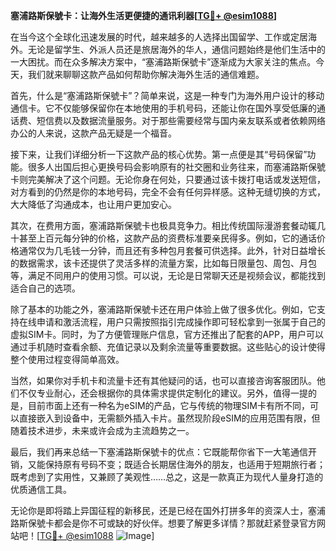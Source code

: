 **塞浦路斯保號卡：让海外生活更便捷的通讯利器[[TG💪+ @esim1088](https://t.me/s/esim1088)]**

在当今这个全球化迅速发展的时代，越来越多的人选择出国留学、工作或定居海外。无论是留学生、外派人员还是旅居海外的华人，通信问题始终是他们生活中的一大困扰。而在众多解决方案中，“塞浦路斯保號卡”逐渐成为大家关注的焦点。今天，我们就来聊聊这款产品如何帮助你解决海外生活的通信难题。

首先，什么是“塞浦路斯保號卡”？简单来说，这是一种专门为海外用户设计的移动通信卡。它不仅能够保留你在本地使用的手机号码，还能让你在国外享受低廉的通话费、短信费以及数据流量服务。对于那些需要经常与国内亲友联系或者依赖网络办公的人来说，这款产品无疑是一个福音。

接下来，让我们详细分析一下这款产品的核心优势。第一点便是其“号码保留”功能。很多人出国后担心更换号码会影响原有的社交圈和业务往来，而塞浦路斯保號卡则完美解决了这个问题。无论你身在何处，只要通过该卡拨打电话或发送短信，对方看到的仍然是你的本地号码，完全不会有任何异样感。这种无缝切换的方式，大大降低了沟通成本，也让用户更加安心。

其次，在费用方面，塞浦路斯保號卡也极具竞争力。相比传统国际漫游套餐动辄几十甚至上百元每分钟的价格，这款产品的资费标准要亲民得多。例如，它的通话价格通常仅为几毛钱一分钟，而且还有多种包月套餐可供选择。此外，针对日益增长的数据需求，该卡还提供了灵活多样的流量方案，比如每日限量包、周包、月包等，满足不同用户的使用习惯。可以说，无论是日常聊天还是视频会议，都能找到适合自己的选项。

除了基本的功能之外，塞浦路斯保號卡还在用户体验上做了很多优化。例如，它支持在线申请和激活流程，用户只需按照指引完成操作即可轻松拿到一张属于自己的虚拟SIM卡。同时，为了方便管理账户信息，官方还推出了配套的APP，用户可以通过手机随时查看余额、充值记录以及剩余流量等重要数据。这些贴心的设计使得整个使用过程变得简单高效。

当然，如果你对手机卡和流量卡还有其他疑问的话，也可以直接咨询客服团队。他们不仅专业耐心，还会根据你的具体需求提供定制化的建议。另外，值得一提的是，目前市面上还有一种名为eSIM的产品，它与传统的物理SIM卡有所不同，可以直接嵌入到设备中，无需额外插入卡片。虽然现阶段eSIM的应用范围有限，但随着技术进步，未来或许会成为主流趋势之一。

最后，我们再来总结一下塞浦路斯保號卡的优点：它既能帮你省下一大笔通信开销，又能保持原有号码不变；既适合长期居住海外的朋友，也适用于短期旅行者；既考虑到了实用性，又兼顾了美观性……总之，这是一款真正为现代人量身打造的优质通信工具。

无论你是即将踏上异国征程的新移民，还是已经在国外打拼多年的资深人士，塞浦路斯保號卡都会是你不可或缺的好伙伴。想要了解更多详情？那就赶紧登录官方网站吧！[[TG💪+ @esim1088](https://t.me/s/esim1088) ![Image](https://i.postimg.cc/4NQfJmqS/Snipaste-2025-05-13-00-14-12.png)]